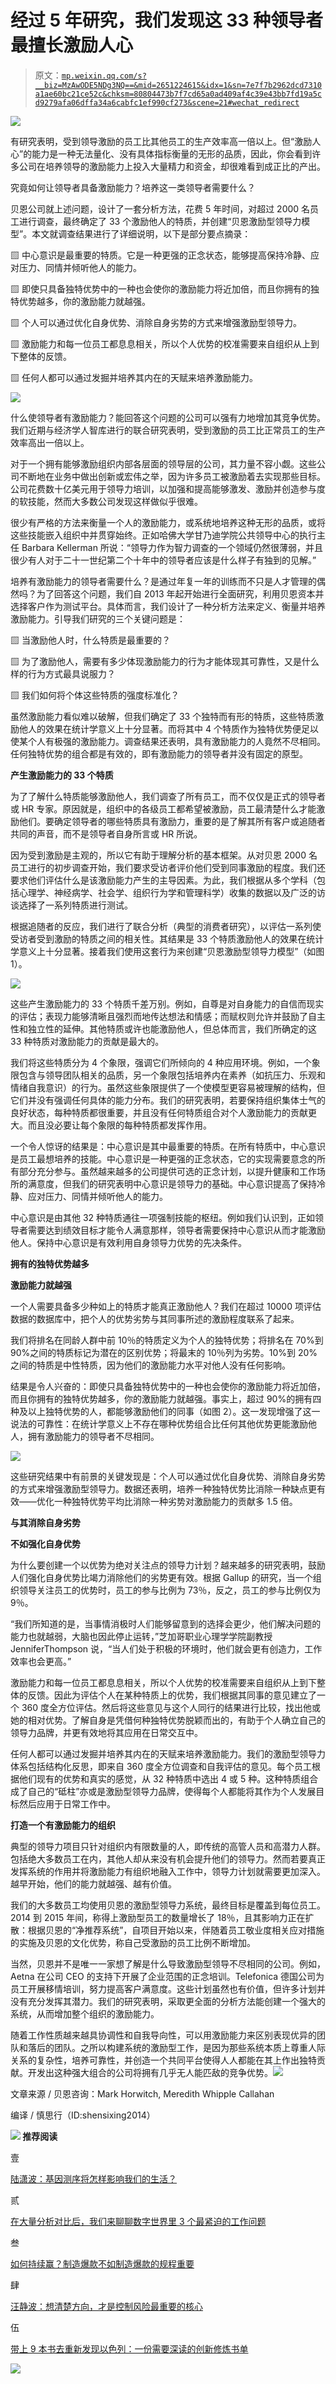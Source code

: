 # 经过 5 年研究，我们发现这 33 种领导者最擅长激励人心

> 原文：[`mp.weixin.qq.com/s?__biz=MzAwODE5NDg3NQ==&mid=2651224615&idx=1&sn=7e7f7b2962dcd7310a1ae60bc21ce52c&chksm=80804473b7f7cd65a0ad409af4c39e43bb7fd19a5cd9279afa06dffa34a6cabfc1ef990cf273&scene=21#wechat_redirect`](http://mp.weixin.qq.com/s?__biz=MzAwODE5NDg3NQ==&mid=2651224615&idx=1&sn=7e7f7b2962dcd7310a1ae60bc21ce52c&chksm=80804473b7f7cd65a0ad409af4c39e43bb7fd19a5cd9279afa06dffa34a6cabfc1ef990cf273&scene=21#wechat_redirect)

![](img/3277f5b2d23ef0b10e7a3791aa6b260d.png)

有研究表明，受到领导激励的员工比其他员工的生产效率高一倍以上。但“激励人心”的能力是一种无法量化、没有具体指标衡量的无形的品质，因此，你会看到许多公司在培养领导的激励能力上投入大量精力和资金，却很难看到成正比的产出。

究竟如何让领导者具备激励能力？培养这一类领导者需要什么？

贝恩公司就上述问题，设计了一套分析方法，花费 5 年时间，对超过 2000 名员工进行调查，最终确定了 33 个激励他人的特质，并创建“贝恩激励型领导力模型”。本文就调查结果进行了详细说明，以下是部分要点摘录：

▨ 中心意识是最重要的特质。它是一种更强的正念状态，能够提高保持冷静、应对压力、同情并倾听他人的能力。

▨ 即使只具备独特优势中的一种也会使你的激励能力将近加倍，而且你拥有的独特优势越多，你的激励能力就越强。

▨ 个人可以通过优化自身优势、消除自身劣势的方式来增强激励型领导力。

▨ 激励能力和每一位员工都息息相关，所以个人优势的校准需要来自组织从上到下整体的反馈。

▨ 任何人都可以通过发掘并培养其内在的天赋来培养激励能力。

![](img/7c71ba11469a24e7abac8b3a0b08616a.png)

什么使领导者有激励能力？能回答这个问题的公司可以强有力地增加其竞争优势。我们近期与经济学人智库进行的联合研究表明，受到激励的员工比正常员工的生产效率高出一倍以上。

对于一个拥有能够激励组织内部各层面的领导层的公司，其力量不容小觑。这些公司不断地在业务中做出创新或宏伟之举，因为许多员工被激励着去实现那些目标。公司花费数十亿美元用于领导力培训，以加强和提高能够激发、激励并创造参与度的软技能，然而大多数公司发现这样做似乎很难。

很少有严格的方法来衡量一个人的激励能力，或系统地培养这种无形的品质，或将这些技能嵌入组织中并贯穿始终。正如哈佛大学甘乃迪学院公共领导中心的执行主任 Barbara Kellerman 所说：“领导力作为智力调查的一个领域仍然很薄弱，并且很少有人对于二十一世纪第二个十年中的领导者应该是什么样子有独到的见解。”

培养有激励能力的领导者需要什么？是通过年复一年的训练而不只是人才管理的偶然吗？为了回答这个问题，我们自 2013 年起开始进行全面研究，利用贝恩资本并选择客户作为测试平台。具体而言，我们设计了一种分析方法来定义、衡量并培养激励能力。引导我们研究的三个关键问题是：

▨ 当激励他人时，什么特质是最重要的？

▨ 为了激励他人，需要有多少体现激励能力的行为才能体现其可靠性，又是什么样的行为方式最具说服力？

▨ 我们如何将个体这些特质的强度标准化？

虽然激励能力看似难以破解，但我们确定了 33 个独特而有形的特质，这些特质激励他人的效果在统计学意义上十分显著。而将其中 4 个特质作为独特优势便足以使某个人有极强的激励能力。调查结果还表明，具有激励能力的人竟然不尽相同。任何独特优势的组合都是有效的，即有激励能力的领导者并没有固定的原型。

**产生激励能力的 33 个特质**

为了了解什么特质能够激励他人，我们调查了所有员工，而不仅仅是正式的领导者或 HR 专家。原因就是，组织中的各级员工都希望被激励，员工最清楚什么才能激励他们。要确定领导者的哪些特质具有激励力，重要的是了解其所有客户或追随者共同的声音，而不是领导者自身所言或 HR 所说。

因为受到激励是主观的，所以它有助于理解分析的基本框架。从对贝恩 2000 名员工进行的初步调查开始，我们要求受访者评价他们受到同事激励的程度。我们还要求他们评估什么是该激励能力产生的主导因素。为此，我们根据从多个学科（包括心理学、神经病学、社会学、组织行为学和管理科学）收集的数据以及广泛的访谈选择了一系列特质进行测试。

根据追随者的反应，我们进行了联合分析（典型的消费者研究），以评估一系列使受访者受到激励的特质之间的相关性。其结果是 33 个特质激励他人的效果在统计学意义上十分显著。接着我们使用这套行为来创建“贝恩激励型领导力模型”（如图 1）。

![](img/a6dbaa97e362e67233a5e646b6707c48.png)

这些产生激励能力的 33 个特质千差万别。例如，自尊是对自身能力的自信而现实的评估；表现力能够清晰且强烈而地传达想法和情感；而赋权则允许并鼓励了自主性和独立性的延伸。其他特质或许也能激励他人，但总体而言，我们所确定的这 33 种特质对激励能力的贡献是最大的。

我们将这些特质分为 4 个象限，强调它们所倾向的 4 种应用环境。例如，一个象限包含与领导团队相关的品质，另一个象限包括培养内在素养（如抗压力、乐观和情绪自我意识）的行为。虽然这些象限提供了一个使模型更容易被理解的结构，但它们并没有强调任何具体的能力分布。我们的研究表明，若要保持组织集体士气的良好状态，每种特质都很重要，并且没有任何特质组合对个人激励能力的贡献更大。而且没必要让每个象限的每种特质都发挥作用。

一个令人惊讶的结果是：中心意识是其中最重要的特质。在所有特质中，中心意识是员工最想培养的技能。中心意识是一种更强的正念状态，它的实现需要意念的所有部分充分参与。虽然越来越多的公司提供可选的正念计划，以提升健康和工作场所的满意度，但我们的研究表明中心意识是领导力的基础。中心意识提高了保持冷静、应对压力、同情并倾听他人的能力。

中心意识是由其他 32 种特质通往一项强制技能的枢纽。例如我们认识到，正如领导者需要达到绩效目标才能令人满意那样，领导者需要保持中心意识从而才能激励他人。保持中心意识是有效利用自身领导力优势的先决条件。

**拥有的独特优势越多**

**激励能力就越强**

一个人需要具备多少种如上的特质才能真正激励他人？我们在超过 10000 项评估数据的数据库中，把个人的优势劣势与其同事所述的激励程度联系了起来。

我们将排名在同龄人群中前 10％的特质定义为个人的独特优势；将排名在 70%到 90%之间的特质标记为潜在的区别优势；将最末的 10％列为劣势。10%到 20%之间的特质是中性特质，因为他们的激励能力水平对他人没有任何影响。

结果是令人兴奋的：即使只具备独特优势中的一种也会使你的激励能力将近加倍，而且你拥有的独特优势越多，你的激励能力就越强。事实上，超过 90%的拥有四种及以上独特优势的人，都能够激励他们的同事（如图 2）。这一发现增强了这一说法的可靠性：在统计学意义上不存在哪种优势组合比任何其他优势更能激励他人，拥有激励能力的领导者不尽相同。

![](img/b5e12c443b5d709ea5f2e2f37f6622c9.png)

这些研究结果中有前景的关键发现是：个人可以通过优化自身优势、消除自身劣势的方式来增强激励型领导力。数据还表明，培养一种独特优势比消除一种缺点更有效——优化一种独特优势平均比消除一种劣势对激励能力的贡献多 1.5 倍。

**与其消除自身劣势**

**不如强化自身优势**

为什么要创建一个以优势为绝对关注点的领导力计划？越来越多的研究表明，鼓励人们强化自身优势比竭力消除他们的劣势更有效。根据 Gallup 的研究，当一个组织领导关注员工的优势时，员工的参与比例为 73％，反之，员工的参与比例仅为 9％。

“我们所知道的是，当事情消极时人们能够留意到的选择会更少，他们解决问题的能力也就越弱，大脑也因此停止运转，”芝加哥职业心理学学院副教授 JenniferThompson 说，“当人们处于积极的环境时，他们就会更有创造力，工作效率也会更高。”

激励能力和每一位员工都息息相关，所以个人优势的校准需要来自组织从上到下整体的反馈。因此为评估个人在某种特质上的优势，我们根据其同事的意见建立了一个 360 度全方位评估。然后将这些意见与这个人同行的结果进行比较，找出他或她的相对优势。了解自身是凭借何种独特优势脱颖而出的，有助于个人确立自己的领导力品牌，并更有效地将其应用在日常交互中。

任何人都可以通过发掘并培养其内在的天赋来培养激励能力。我们的激励型领导力体系包括结构化反思，即来自 360 度全方位调查和自我评估的意见。每个员工根据他们现有的优势和真实的感觉，从 32 种特质中选出 4 或 5 种。这种特质组合成了自己的“砥柱”亦或是激励型领导力品牌，使得每个人都能将其作为个人发展目标然后应用于日常工作中。

**打造一个有激励能力的组织**

典型的领导力项目只针对组织内有限数量的人，即传统的高管人员和高潜力人群。包括绝大多数员工在内，其他人却从来没有机会提升他们的领导力。然而若要真正发挥系统的作用并将激励能力有组织地融入工作中，领导力计划就需要更加深入。越早开始，他们的能力就越强、越有价值。

我们的大多数员工均使用贝恩的激励型领导力系统，最终目标是覆盖到每位员工。2014 到 2015 年间，称得上激励型员工的数量增长了 18％，且其影响力正在扩散：根据贝恩的“净推荐系统”，自项目开始以来，伴随着员工敬业度相关应对措施的实施及贝恩的文化优势，称自己受激励的员工比例不断增加。

当然，贝恩并不是唯一一家想了解是什么导致激励型领导不尽相同的公司。例如，Aetna 在公司 CEO 的支持下开展了企业范围的正念培训。Telefonica 德国公司为员工开展移情培训，努力提高客户满意度。这些计划虽然也有价值，但许多计划并没有充分发挥其潜力。我们的研究表明，采取更全面的分析方法能创建一个强大的系统，从而增加整个组织的激励能力。

随着工作性质越来越具协调性和自我导向性，可以用激励能力来区别表现优异的团队和落后的团队。之所以构建系统的激励型工作，是因为那些系统本质上尊重人际关系的复杂性，培养可靠性，并创造一个共同平台使得人人都能在其上作出独特贡献。开发出这种强大组合的公司将拥有几乎无人能匹敌的竞争优势。![](img/28f61dcf26ae7905461afd8c84de9c20.png)

文章来源 / 贝恩咨询：Mark Horwitch, Meredith Whipple Callahan

编译 / 慎思行（ID:shensixing2014）

**![](img/90e757819fe653fb8783e9fc8e933a30.png) 推荐阅读**

壹

[陆潇波：基因测序将怎样影响我们的生活？](http://mp.weixin.qq.com/s?__biz=MzAwODE5NDg3NQ==&mid=2651224584&idx=1&sn=f0ebb9a6eb182d48cc496dec9b23b688&chksm=8080445cb7f7cd4ade744687aaa782bdf04842a2c7b0d11d3aea3b0bd1ae7be2ba60ec5d0177&scene=21#wechat_redirect)

贰

[在大量分析对比后，我们来聊聊数字世界里 3 个最紧迫的工作问题](http://mp.weixin.qq.com/s?__biz=MzAwODE5NDg3NQ==&mid=2651224591&idx=1&sn=71e2dc37d5bd3d7a42eff51894c643a1&chksm=8080445bb7f7cd4de36867daf5ade75bbfd8e7d4641781cdfc14943d1619c6fc8a6ed7a5e516&scene=21#wechat_redirect)

叁

[如何持续赢？制造爆款不如制造爆款的规程重要](http://mp.weixin.qq.com/s?__biz=MzAwODE5NDg3NQ==&mid=2651224591&idx=1&sn=71e2dc37d5bd3d7a42eff51894c643a1&chksm=8080445bb7f7cd4de36867daf5ade75bbfd8e7d4641781cdfc14943d1619c6fc8a6ed7a5e516&scene=21#wechat_redirect)

肆

[汪静波：想清楚方向，才是控制风险最重要的核心](http://mp.weixin.qq.com/s?__biz=MzAwODE5NDg3NQ==&mid=2651224606&idx=1&sn=9db90de587756a48e3484fafabf84039&chksm=8080444ab7f7cd5c27655f4f4cae0cae3f4336936e9b409ceb8d19edd3b19f5178fcb269fdc8&scene=21#wechat_redirect)

伍

[带上 9 本书去重新发现以色列：一份需要深读的创新修炼书单](http://mp.weixin.qq.com/s?__biz=MzAwODE5NDg3NQ==&mid=2651224608&idx=1&sn=44655974581332a8d0a635bc9baf38d2&chksm=80804474b7f7cd622a1fc42ef0b18ba04f8fce380d435df917708265e8a6a21f488139ca2356&scene=21#wechat_redirect)

![](img/24f5d97b4dcb843d467a350d4f2a04b1.png)